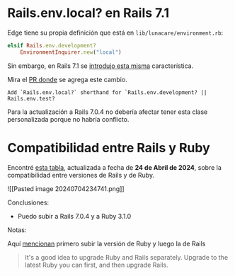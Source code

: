 # Rails.env.local? en Rails 7.1

Edge tiene su propia definición que está en `lib/lunacare/environment.rb`:

```ruby
elsif Rails.env.development?
    EnvironmentInquirer.new("local")
```

Sin embargo, en Rails 7.1 se [introdujo esta misma](https://blog.saeloun.com/2023/06/26/rails-env-local/) característica.

Mira el [PR donde](https://github.com/rails/rails/pull/46786) se agrega este cambio.

```
Add `Rails.env.local?` shorthand for `Rails.env.development? || Rails.env.test?
```

Para la actualización a Rails 7.0.4 no debería afectar tener esta clase personalizada porque no habría conflicto.

# Compatibilidad entre Rails y Ruby

Encontré [esta tabla](https://www.fastruby.io/blog/ruby/rails/versions/compatibility-table.html), actualizada a fecha de **24 de Abril de 2024**, sobre la compatibilidad entre versiones de Rails y de Ruby.

![[Pasted image 20240704234741.png]]

Conclusiones:
- Puedo subir a Rails 7.0.4 y a Ruby 3.1.0

Notas:

Aquí [mencionan](https://guides.rubyonrails.org/upgrading_ruby_on_rails.html#ruby-versions) primero subir la versión de Ruby y luego la de Rails

> It's a good idea to upgrade Ruby and Rails separately. Upgrade to the latest Ruby you can first, and then upgrade Rails.